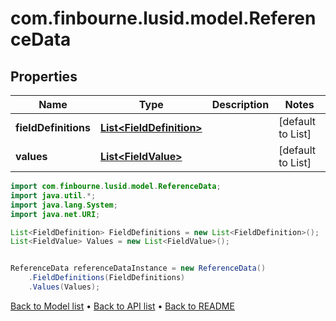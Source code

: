 # com.finbourne.lusid.model.ReferenceData

## Properties

Name | Type | Description | Notes
------------ | ------------- | ------------- | -------------
**fieldDefinitions** | [**List&lt;FieldDefinition&gt;**](FieldDefinition.md) |  | [default to List<FieldDefinition>]
**values** | [**List&lt;FieldValue&gt;**](FieldValue.md) |  | [default to List<FieldValue>]

```java
import com.finbourne.lusid.model.ReferenceData;
import java.util.*;
import java.lang.System;
import java.net.URI;

List<FieldDefinition> FieldDefinitions = new List<FieldDefinition>();
List<FieldValue> Values = new List<FieldValue>();


ReferenceData referenceDataInstance = new ReferenceData()
    .FieldDefinitions(FieldDefinitions)
    .Values(Values);
```


[Back to Model list](../README.md#documentation-for-models) &#8226; [Back to API list](../README.md#documentation-for-api-endpoints) &#8226; [Back to README](../README.md)
